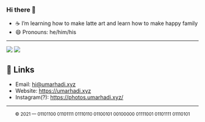 ### Hi there 👋

- ☕ I’m learning how to make latte art and learn how to make happy family
- 😄 Pronouns: he/him/his


---
<img src="https://github-stats-umar.vercel.app/api?username=umarhadi&theme=react&hide=stars" />

<img src="https://github-stats-umar.vercel.app/api/top-langs/?username=umarhadi&count_private=true&hide=jupyter%20notebook,php,html&langs_count=10&theme=react&layout=compact" />


## 🔗 Links

- Email: hi@umarhadi.xyz
- Website: https://umarhadi.xyz
- Instagram(?): https://photos.umarhadi.xyz/

---
<div align="center">
  <sub>&copy; 2021 — 01101100 01101111 01110110 01100101 00100000 01111001 01101111 01110101</sub>
</div>
